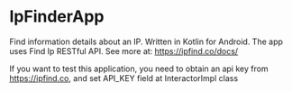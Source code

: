 # IpFinderApp
Find information details about an IP. Written in Kotlin for Android.
The app uses Find Ip RESTful API. See more at: https://ipfind.co/docs/

If you want to test this application, you need to obtain an api key from https://ipfind.co, and set API_KEY field at InteractorImpl class

